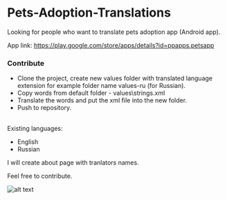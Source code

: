 # Pets-Adoption-Translations

Looking for people who want to translate pets adoption app (Android app).

App link:
https://play.google.com/store/apps/details?id=ppapps.petsapp

### Contribute
+ Clone the project, create new values folder with translated language extension for example folder name values-ru (for Russian).<br/>
+ Copy words from default folder - values\strings.xml<br />
+ Translate the words and put the xml file into the new folder.<br />
+ Push to repository.<br /><br />


Existing languages:
+ English
+ Russian

I will create about page with tranlators names.

Feel free to contribute.


![alt text](https://github.com/pavelpoley/Pets-Adoption-Translations/blob/master/pets_adoption_screens.png)
